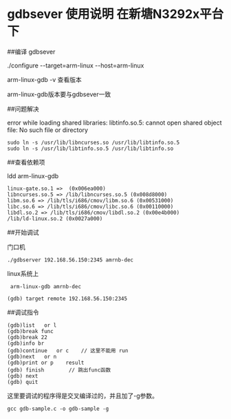 # gdbsever  使用说明  在新塘N3292x平台下


##编译  gdbsever

./configure --target=arm-linux  --host=arm-linux 




arm-linux-gdb -v  查看版本


arm-linux-gdb版本要与gdbsever一致

##问题解决

error while loading shared libraries: libtinfo.so.5: cannot open shared object file: No such file or directory

	sudo ln -s /usr/lib/libncurses.so /usr/lib/libtinfo.so.5
	sudo ln -s /usr/lib/libtinfo.so.5 /usr/lib/libtinfo.so


##查看依赖项

ldd arm-linux-gdb

	linux-gate.so.1 =>  (0x006ea000)
	libncurses.so.5 => /lib/libncurses.so.5 (0x008d8000)
	libm.so.6 => /lib/tls/i686/cmov/libm.so.6 (0x00531000)
	libc.so.6 => /lib/tls/i686/cmov/libc.so.6 (0x00110000)
	libdl.so.2 => /lib/tls/i686/cmov/libdl.so.2 (0x00e4b000)
	/lib/ld-linux.so.2 (0x0027a000)

##开始调试

门口机

	./gdbserver 192.168.56.150:2345 amrnb-dec


linux系统上

	 arm-linux-gdb amrnb-dec
	
	(gdb) target remote 192.168.56.150:2345

##调试指令

	(gdb)list   or l
	(gdb)break func 
	(gdb)break 22
	(gdb)info br    
	(gdb)continue   or c    // 这里不能用 run
	(gdb)next   or n
	(gdb)print or p    result  
	(gdb) finish        // 跳出func函数
	(gdb) next
	(gdb) quit

这里要调试的程序得是交叉编译过的，并且加了-g参数。

	gcc gdb-sample.c -o gdb-sample -g

